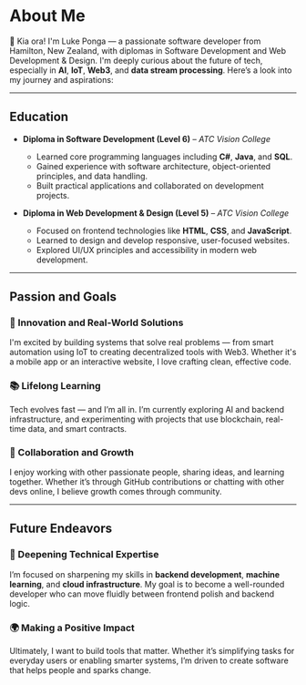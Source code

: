 
# About Me

👋 Kia ora! I'm Luke Ponga — a passionate software developer from Hamilton, New Zealand, with diplomas in Software Development and Web Development & Design. I'm deeply curious about the future of tech, especially in **AI**, **IoT**, **Web3**, and **data stream processing**. Here’s a look into my journey and aspirations:

---

## Education

- **Diploma in Software Development (Level 6)** – *ATC Vision College*  
  - Learned core programming languages including **C#**, **Java**, and **SQL**.  
  - Gained experience with software architecture, object-oriented principles, and data handling.  
  - Built practical applications and collaborated on development projects.

- **Diploma in Web Development & Design (Level 5)** – *ATC Vision College*  
  - Focused on frontend technologies like **HTML**, **CSS**, and **JavaScript**.  
  - Learned to design and develop responsive, user-focused websites.  
  - Explored UI/UX principles and accessibility in modern web development.

---

## Passion and Goals

### 🔧 Innovation and Real-World Solutions  
I'm excited by building systems that solve real problems — from smart automation using IoT to creating decentralized tools with Web3. Whether it's a mobile app or an interactive website, I love crafting clean, effective code.

### 📚 Lifelong Learning  
Tech evolves fast — and I’m all in. I’m currently exploring AI and backend infrastructure, and experimenting with projects that use blockchain, real-time data, and smart contracts.

### 🤝 Collaboration and Growth  
I enjoy working with other passionate people, sharing ideas, and learning together. Whether it’s through GitHub contributions or chatting with other devs online, I believe growth comes through community.

---

## Future Endeavors

### 🚀 Deepening Technical Expertise  
I’m focused on sharpening my skills in **backend development**, **machine learning**, and **cloud infrastructure**. My goal is to become a well-rounded developer who can move fluidly between frontend polish and backend logic.

### 🌍 Making a Positive Impact  
Ultimately, I want to build tools that matter. Whether it’s simplifying tasks for everyday users or enabling smarter systems, I’m driven to create software that helps people and sparks change.